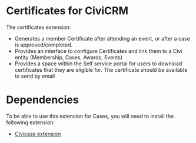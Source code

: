 # Certificates for CiviCRM

The certificates extension: 
- Generates a member Certificate after attending an event, or after a case is approved/completed.
- Provides an interface to configure Certificates and link them to a Civi entity (Membership, Cases, Awards, Events)
- Provides a space within the Self service portal for users to download certificates that they are eligible for. The certificate should be available to send by email

# Dependencies
To be able to use this extension for Cases, you will need to install the following extension:

- [Civicase extension](https://github.com/compucorp/uk.co.compucorp.civicase)
